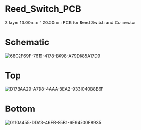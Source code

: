 # Reed_Switch_PCB
2 layer 13.00mm * 20.50mm PCB for Reed Switch and Connector
# Schematic
![68C2F69F-7619-4178-B698-A79D885A17D9](https://github.com/user-attachments/assets/763e8601-7b6e-403a-b18f-ead99a8a0ed5)
# Top
![D17BAA29-A7D8-4AAA-8EA2-9331040B8B6F](https://github.com/user-attachments/assets/177b26ea-0018-479d-bdd0-30a361a2ab36)
# Bottom
![0110A455-DDA3-46FB-85B1-6E94500F8935](https://github.com/user-attachments/assets/6e77dd57-b73b-47e1-8828-fecda8ad4534)
